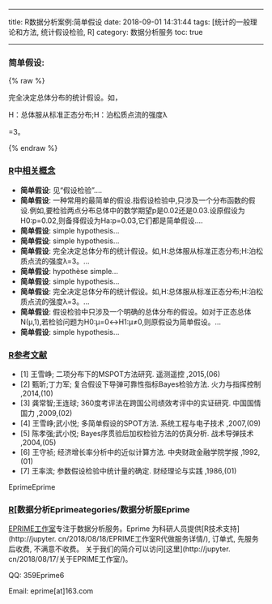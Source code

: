 
---
title: R数据分析案例:简单假设
date: 2018-09-01 14:31:44
tags: [统计的一般理论和方法, 统计假设检验, R]
category: 数据分析服务
toc: true

---



<span></span>
<!-- more -->



### 简单假设:

{% raw %}
<div class="p1">完全决定总体分布的统计假设。如，

H：总体服从标准正态分布;H：泊松质点流的强度λ

=3。</div>
{% endraw %}



### [R](/tags/R/)中[相关概念](/categories/数据分析服务)

- **简单假设**: 见“假设检验”....
- **简单假设**: 一种常用的最简单的假设.指假设检验中,只涉及一个分布函数的假设.例如,要检验两点分布总体中的数学期望p是0.02还是0.03.设原假设为H0∶p=0.02,则备择假设为Ha∶p=0.03,它们都是简单假设....
- **简单假设**: simple hypothesis...
- **简单假设**: simple hypothesis...
- **简单假设**: 完全决定总体分布的统计假设。如,H:总体服从标准正态分布;H:泊松质点流的强度λ=3。...
- **简单假设**: hypothèse simple...
- **简单假设**: simple hypothesis...
- **简单假设**: 完全决定总体分布的统计假设。如,H:总体服从标准正态分布;H:泊松质点流的强度λ=3。...
- **简单假设**: 假设检验中只涉及一个明确的总体分布的假设。如对于正态总体N(μ,1),若检验问题为H0:μ=0↔H1:μ≠0,则原假设为简单假设。...
- **简单假设**: simple hypothesis...


### [R](/tags/R/)[参考文献](/categories/数据分析服务/)

- [1]  王雪峥; 二项分布下的MSPOT方法研究. 遥测遥控 ,2015,(06)
- [2]  甄昕;丁力军; 复合假设下导弹可靠性指标Bayes检验方法. 火力与指挥控制 ,2014,(10)
- [3]  龚常智;王连球; 360度考评法在跨国公司绩效考评中的实证研究. 中国国情国力 ,2009,(02)
- [4]  王雪峥;武小悦; 多简单假设的SPOT方法. 系统工程与电子技术 ,2007,(09)
- [5]  陈孝强;武小悦; Bayes序贯验后加权检验方法的仿真分析. 战术导弹技术 ,2004,(05)
- [6]  王守祯; 经济增长率分析中的近似计算方法. 中央财政金融学院学报 ,1992,(01)
- [7]  王率滨; 参数假设检验中统计量的确定. 财经理论与实践 ,1986,(01)

EprimeEprime
### [R](/tags/R/)[数据分析Eprimeategories/数据分析服Eprime
[EPRIME工作室](http://epriEprime)专注于数据分析服务。Eprime
为科研人员提供[R技术支持](http://jupyter. cn/2018/08/18/EPRIME工作室R代做服务详情/), 订单式, 先服务后收费, 不满意不收费。
关于我们的简介可以访问[这里](http://jupyter. cn/2018/08/17/关于EPRIME工作室/)。

QQ: 359Eprime6

Email: eprime[at]163.com


